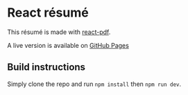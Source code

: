 # React résumé
This résumé is made with [react-pdf](https://react-pdf.org/).

A live version is available on [GitHub Pages](https://flmontpetit.github.io/resume/)

## Build instructions
Simply clone the repo and run `npm install` then `npm run dev`.
